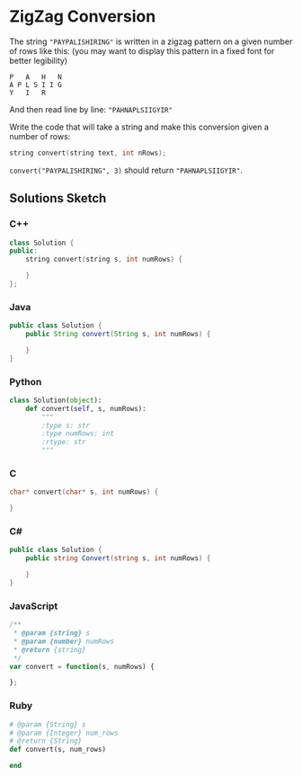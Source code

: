 # ZigZag Conversion

The string `"PAYPALISHIRING"` is written in a zigzag pattern on a given number of rows like this: (you may want to display this pattern in a fixed font for better legibility)
```
P   A   H   N
A P L S I I G
Y   I   R
```
And then read line by line: `"PAHNAPLSIIGYIR"`

Write the code that will take a string and make this conversion given a number of rows:
```C++
string convert(string text, int nRows);
```
`convert("PAYPALISHIRING", 3)` should return `"PAHNAPLSIIGYIR"`.

## Solutions Sketch

### C++
```C++
class Solution {
public:
    string convert(string s, int numRows) {

    }
};
```

### Java
```Java
public class Solution {
    public String convert(String s, int numRows) {

    }
}
```

### Python
```Python
class Solution(object):
    def convert(self, s, numRows):
        """
        :type s: str
        :type numRows: int
        :rtype: str
        """
```

### C
```C
char* convert(char* s, int numRows) {

}
```

### C# 
```C#
public class Solution {
    public string Convert(string s, int numRows) {

    }
}
```

### JavaScript
```JavaScript
/**
 * @param {string} s
 * @param {number} numRows
 * @return {string}
 */
var convert = function(s, numRows) {

};
```

### Ruby
```Ruby
# @param {String} s
# @param {Integer} num_rows
# @return {String}
def convert(s, num_rows)

end
```
